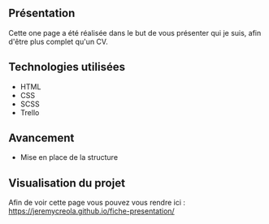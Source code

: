 ## Présentation

Cette one page a été réalisée dans le but de vous présenter qui je suis, afin d'être plus complet qu'un CV.

## Technologies utilisées

- HTML
- CSS
- SCSS
- Trello

## Avancement

- Mise en place de la structure

## Visualisation du projet

Afin de voir cette page vous pouvez vous rendre ici : https://jeremycreola.github.io/fiche-presentation/
